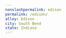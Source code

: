 ```yaml
---
﻿nonslashpermalink: edison
permalink: /edison/
alley: Edison
city: South Bend
state: Indiana
---
```

